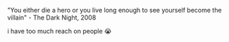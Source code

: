 "You either die a hero or you live long enough to see yourself become the villain" - The Dark Night, 2008

i have too much reach on people 😭
